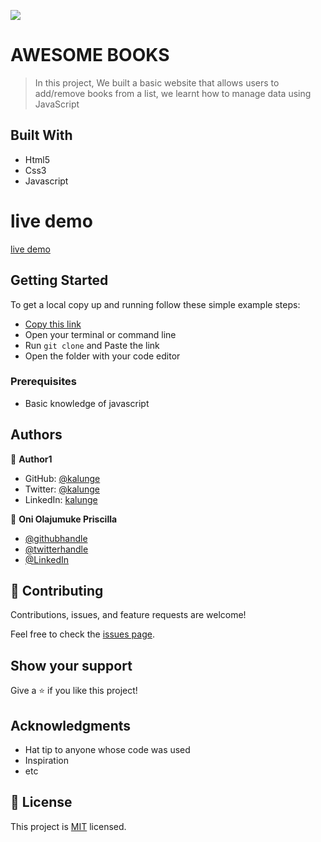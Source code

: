 ![](https://img.shields.io/badge/Microverse-blueviolet)

# AWESOME BOOKS

> In this project, We built a basic website that allows users to add/remove books from a list, we learnt how to manage data using JavaScript


## Built With

- Html5
- Css3
- Javascript

# live demo
[live demo](https://prolajumokeoni.github.io/awesome-books/)

## Getting Started

To get a local copy up and running follow these simple example steps:

- [Copy this link](https://github.com/prolajumokeoni/awesome-books.git)
- Open your terminal or command line
- Run `git clone` and Paste the link
- Open the folder with your code editor


### Prerequisites
- Basic knowledge of javascript



## Authors

👤 **Author1**

- GitHub: [@kalunge](https://github.com/kalunge)
- Twitter: [@kalunge](https://twitter.com/titus_muthomi)
- LinkedIn: [kalunge](https://linkedin.com/in/titus_muthomi)



👤 **Oni Olajumuke Priscilla**

- [@githubhandle](https://github.com/prolajumokeoni)
- [@twitterhandle](https://twitter.com/prolajumokeoni)
- [@LinkedIn](https://www.linkedin.com/in/olajumoke-priscilla-oni-44a48b162/)

## 🤝 Contributing

Contributions, issues, and feature requests are welcome!

Feel free to check the [issues page](https://github.com/prolajumokeoni/awesome-books).

## Show your support

Give a ⭐️ if you like this project!

## Acknowledgments

- Hat tip to anyone whose code was used
- Inspiration
- etc

## 📝 License

This project is [MIT](./MIT.md) licensed.
